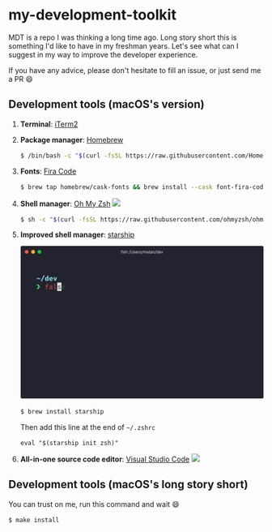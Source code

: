 # my-development-toolkit
MDT is a repo I was thinking a long time ago. Long story short this is something I'd like to have in my freshman years. Let's see what can I suggest in my way to improve the developer experience.

If you have any advice, please don't hesitate to fill an issue, or just send me a PR :smile: 


## Development tools (macOS's version)
1. **Terminal**: [iTerm2](https://iterm2.com)

2. **Package manager**: [Homebrew](https://brew.sh)
    ```bash
    $ /bin/bash -c "$(curl -fsSL https://raw.githubusercontent.com/Homebrew/install/HEAD/install.sh)"
    ```

3. **Fonts**: [Fira Code](https://www.programmingfonts.org/#firacode)
    ```bash
    $ brew tap homebrew/cask-fonts && brew install --cask font-fira-code-nerd-font
    ```

4. **Shell manager**: [Oh My Zsh](https://ohmyz.sh)
    ![](https://ohmyz.sh/img/themes/omz-update.png)
    ```bash
    $ sh -c "$(curl -fsSL https://raw.githubusercontent.com/ohmyzsh/ohmyzsh/master/tools/install.sh)"
    ```

5. **Improved shell manager**: [starship](https://starship.rs/)
  
    ![](https://raw.githubusercontent.com/starship/starship/master/media/demo.gif)
    ```bash
    $ brew install starship
    ```

    Then add this line at the end of `~/.zshrc`
    ```
    eval "$(starship init zsh)"
    ```

6. **All-in-one source code editor**: [Visual Studio Code](https://code.visualstudio.com/)
    ![](https://code.visualstudio.com/assets/home/home-screenshot-mac.png)

## Development tools (macOS's long story short)
You can trust on me, run this command and wait :smile:
```bash
$ make install
```
